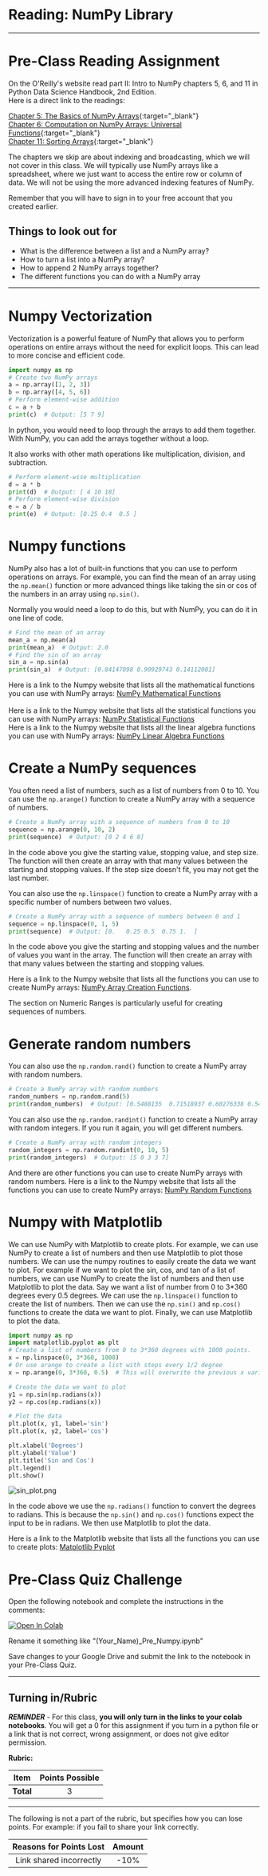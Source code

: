 #  Reading: NumPy Library

---

# Pre-Class Reading Assignment

On the O'Reilly's website read part II: Intro to NumPy chapters 5, 6, and 11 in
Python Data Science Handbook, 2nd Edition. 
</br>Here is a direct link to the readings:

[Chapter 5: The Basics of NumPy Arrays](https://learning.oreilly.com/library/view/python-data-science/9781098121211/ch05.html#ch_0202-the-basics-of-numpy-arrays_numpy-array-attributes){:target="_blank"}<br>
[Chapter 6: Computation on NumPy Arrays: Universal Functions](https://learning.oreilly.com/library/view/python-data-science/9781098121211/ch06.html#ch_0203-computation-on-arrays-ufuncs_the-slowness-of-loops){:target="_blank"}<br>
[Chapter 11: Sorting Arrays](https://learning.oreilly.com/library/view/python-data-science/9781098121211/ch11.html){:target="_blank"}

The chapters we skip are about indexing and broadcasting, which we will not cover in this class. We will typically use NumPy arrays like a spreadsheet, where we just want to access the entire row or column of data. We will not be using the more advanced indexing features of NumPy.

Remember that you will have to sign in to your free account that you created earlier.

## Things to look out for
- What is the difference between a list and a NumPy array?
- How to turn a list into a NumPy array?
- How to append 2 NumPy arrays together?
- The different functions you can do with a NumPy array

---
# Numpy Vectorization
Vectorization is a powerful feature of NumPy that allows you to perform operations on entire arrays without the need for explicit loops. This can lead to more concise and efficient code.

```python
import numpy as np
# Create two NumPy arrays
a = np.array([1, 2, 3])
b = np.array([4, 5, 6])
# Perform element-wise addition
c = a + b
print(c)  # Output: [5 7 9]
```
In python, you would need to loop through the arrays to add them together. With NumPy, you can add the arrays together without a loop.

It also works with other math operations like multiplication, division, and subtraction. 
```python
# Perform element-wise multiplication
d = a * b
print(d)  # Output: [ 4 10 18]
# Perform element-wise division
e = a / b
print(e)  # Output: [0.25 0.4  0.5 ]
```
# Numpy functions

NumPy also has a lot of built-in functions that you can use to perform operations on arrays. For example, you can find the mean of an array using the `np.mean()` function or more advanced things like taking the sin or cos of the numbers in an array using `np.sin()`. 

Normally you would need a loop to do this, but with NumPy, you can do it in one line of code.

```python
# Find the mean of an array
mean_a = np.mean(a)
print(mean_a)  # Output: 2.0
# Find the sin of an array
sin_a = np.sin(a)
print(sin_a)  # Output: [0.84147098 0.90929743 0.14112001]
```
Here is a link to the Numpy website that lists all the mathematical functions you can use with NumPy arrays: [NumPy Mathematical Functions](https://numpy.org/doc/stable/reference/routines.math.html)   
</br>
Here is a link to the Numpy website that lists all the statistical functions you can use with NumPy arrays: [NumPy Statistical Functions](https://numpy.org/doc/stable/reference/routines.statistics.html)
</br>
Here is a link to the Numpy website that lists all the linear algebra functions you can use with NumPy arrays: [NumPy Linear Algebra Functions](https://numpy.org/doc/stable/reference/routines.linalg.html)
</br>

# Create a NumPy sequences
You often need a list of numbers, such as a list of numbers from 0 to 10. You can use the `np.arange()` function to create a NumPy array with a sequence of numbers. 

```python
# Create a NumPy array with a sequence of numbers from 0 to 10
sequence = np.arange(0, 10, 2)
print(sequence)  # Output: [0 2 4 6 8]
```
In the code above you give the starting value, stopping value, and step size. The function will then create an array with that many values between the starting and stopping values. If the step size doesn't fit, you may not get the last number. 

You can also use the `np.linspace()` function to create a NumPy array with a specific number of numbers between two values. 

```python
# Create a NumPy array with a sequence of numbers between 0 and 1
sequence = np.linspace(0, 1, 5)
print(sequence)  # Output: [0.   0.25 0.5  0.75 1.  ]
```
In the code above you give the starting and stopping values and the number of values you want in the array. The function will then create an array with that many values between the starting and stopping values.

Here is a link to the Numpy website that lists all the functions you can use to create NumPy arrays: [NumPy Array Creation Functions](https://numpy.org/doc/stable/reference/routines.array-creation.html).

The section on Numeric Ranges is particularly useful for creating sequences of numbers. 

# Generate random numbers
You can also use the `np.random.rand()` function to create a NumPy array with random numbers. 

```python
# Create a NumPy array with random numbers
random_numbers = np.random.rand(5)
print(random_numbers)  # Output: [0.5488135  0.71518937 0.60276338 0.54488318 0.4236548 ]
```
You can also use the `np.random.randint()` function to create a NumPy array with random integers. If you run it again, you will get different numbers. 

```python
# Create a NumPy array with random integers
random_integers = np.random.randint(0, 10, 5)
print(random_integers)  # Output: [5 0 3 3 7]
```
And there are other functions you can use to create NumPy arrays with random numbers. Here is a link to the Numpy website that lists all the functions you can use to create NumPy arrays: [NumPy Random Functions](https://numpy.org/doc/stable/reference/random/index.html)

# Numpy with Matplotlib
We can use NumPy with Matplotlib to create plots. For example, we can use NumPy to create a list of numbers and then use Matplotlib to plot those numbers. We can use the numpy routines to easily create the data we want to plot. For example if we want to plot the sin, cos, and tan of a list of numbers, we can use NumPy to create the list of numbers and then use Matplotlib to plot the data. Say we want a list of number from 0 to 3*360 degrees every 0.5 degrees. We can use the `np.linspace()`  function to create the list of numbers. Then we can use the `np.sin()` and `np.cos()` functions to create the data we want to plot. Finally, we can use Matplotlib to plot the data. 
```python
import numpy as np
import matplotlib.pyplot as plt
# Create a list of numbers from 0 to 3*360 degrees with 1000 points.
x = np.linspace(0, 3*360, 1000)
# Or use arange to create a list with steps every 1/2 degree
x = np.arange(0, 3*360, 0.5)  # This will overwrite the previous x variable. Comment it out if you want to use the linspace version.

# Create the data we want to plot
y1 = np.sin(np.radians(x))
y2 = np.cos(np.radians(x))

# Plot the data
plt.plot(x, y1, label='sin')
plt.plot(x, y2, label='cos')

plt.xlabel('Degrees')
plt.ylabel('Value')
plt.title('Sin and Cos')
plt.legend()
plt.show()
```
![sin_plot.png](images/sin_plot.png)

In the code above we use the `np.radians()` function to convert the degrees to radians. This is because the `np.sin()` and `np.cos()` functions expect the input to be in radians. We then use Matplotlib to plot the data.

Here is a link to the Matplotlib website that lists all the functions you can use to create plots: [Matplotlib Pyplot](https://matplotlib.org/stable/api/pyplot_api.html)
</br>

 
# Pre-Class Quiz Challenge
Open the following notebook and complete the instructions in the comments:

<a href="https://colab.research.google.com/github/byu-cce270/content/blob/main/docs/unit3/00_numpy/(Starter_Notebook)_Pre_Numpy.ipynb" target="_blank"><img src="https://colab.research.google.com/assets/colab-badge.svg" alt="Open In Colab"/></a>

Rename it something like "(Your_Name)_Pre_Numpy.ipynb"

Save changes to your Google Drive and submit the link to the notebook in your Pre-Class Quiz.

---

## Turning in/Rubric

**_REMINDER_** - For this class, **you will only turn in the links to your colab notebooks**. You will get a 0 for this assignment if you turn in a python file or a link that is not correct, wrong assignment, or does not give editor permission.

**Rubric:**

|                      Item                      | Points Possible |
|:----------------------------------------------:|:---------------:|
| <div style="text-align: right">**Total**</div> |        3        |

---

The following is not a part of the rubric, but specifies how you can lose points. For example: if you fail to share your link correctly.

| **Reasons for Points Lost** |    **Amount**     |  
|:---------------------------:|:-----------------:|
|   Link shared incorrectly   |       -10%        | 
